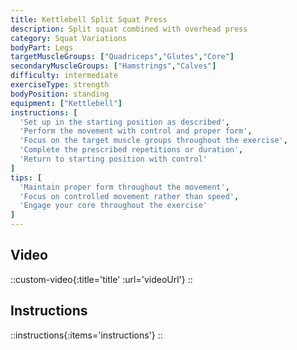 ```yaml
---
title: Kettlebell Split Squat Press
description: Split squat combined with overhead press
category: Squat Variations
bodyPart: Legs
targetMuscleGroups: ["Quadriceps","Glutes","Core"]
secondaryMuscleGroups: ["Hamstrings","Calves"]
difficulty: intermediate
exerciseType: strength
bodyPosition: standing
equipment: ["Kettlebell"]
instructions: [
  'Set up in the starting position as described',
  'Perform the movement with control and proper form',
  'Focus on the target muscle groups throughout the exercise',
  'Complete the prescribed repetitions or duration',
  'Return to starting position with control'
]
tips: [
  'Maintain proper form throughout the movement',
  'Focus on controlled movement rather than speed',
  'Engage your core throughout the exercise'
]
---
```


## Video

::custom-video{:title='title' :url='videoUrl'}
::

## Instructions

::instructions{:items='instructions'}
::

